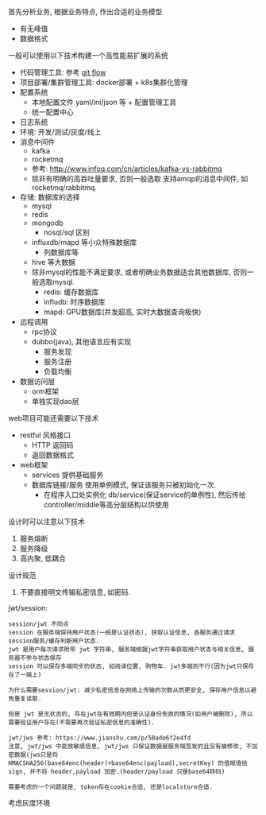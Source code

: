首先分析业务, 根据业务特点, 作出合适的业务模型
- 有无峰值
- 数据格式

一般可以使用以下技术构建一个高性能易扩展的系统
- 代码管理工具: 参考 [git flow](/os/git/use.md#git-flow)
- 项目部署/集群管理工具: docker部署 + k8s集群化管理
- 配置系统
    - 本地配置文件 yaml/ini/json 等 + 配置管理工具
    - 统一配置中心
- 日志系统
- 环境: 开发/测试/灰度/线上
- 消息中间件
    - kafka
    - rocketmq
    - 参考: http://www.infoq.com/cn/articles/kafka-vs-rabbitmq
    - 除非有明确的高吞吐量要求, 否则一般选取 支持amqp的消息中间件, 如rocketmq/rabbitmq.
- 存储: 数据库的选择
    - mysql
    - redis
    - mongodb
        - nosql/sql 区别
    - influxdb/mapd 等小众特殊数据库
        - 列数据库等
    - hive 等大数据
    - 除非mysql的性能不满足要求, 或者明确业务数据适合其他数据库, 否则一般选取mysql.
        - redis: 缓存数据库
        - infludb: 时序数据库
        - mapd: GPU数据库(并发超高, 实时大数据查询极快)
- 远程调用
    - rpc协议
    - dubbo(java), 其他语言应有实现
        - 服务发现
        - 服务注册
        - 负载均衡
- 数据访问层
    - orm框架
    - 单独实现dao层

web项目可能还需要以下技术
- restful 风格接口
    - HTTP 返回码
    - 返回数据格式
- web框架
    - services 提供基础服务
    - 数据库链接/服务 使用单例模式, 保证该服务只被初始化一次.
        - 在程序入口处实例化 db/service(保证service的单例性), 然后传给 controller/middle等高分层结构以供使用


设计时可以注意以下技术
1. 服务熔断
2. 服务降级
3. 高内聚, 低耦合

设计规范
1. 不要直接明文传输私密信息, 如密码.


jwt/session:
````
session/jwt 不同点
session 在服务端保持用户状态(一般是认证状态), 获取认证信息, 各服务通过请求session服务/缓存判断用户状态.
jwt 是用户每次请求附带 jwt 字符串, 服务端根据jwt字符串获取用户状态与相关信息, 服务器不参与状态保存
session 可以保存多端同步的状态, 如阅读位置, 购物车. jwt多端则不行(因为jwt只保存在了一端上)

为什么需要session/jwt: 减少私密信息在网络上传输的次数从而更安全, 保存用户信息以避免重复读取.

但是 jwt 是无状态的, 存在jwt在有效期内但是认证身份失效的情况(如用户被删除), 所以需要验证用户存在(不需要再次验证私密信息的准确性).

jwt/jws 参考: https://www.jianshu.com/p/50ade6f2e4fd
注意, jwt/jws 中能放敏感信息, jwt/jws 只保证数据是服务端签发的且没有被修改, 不加密数据(jws只是将 HMACSHA256(base64enc(header)+base64enc(payload),secretKey) 的值赋值给sign, 并不将 header,payload 加密.(header/payload 只是base64转码)

需要考虑的一个问题就是, token存在cookie合适, 还是localstore合适.
````


考虑灰度环境
